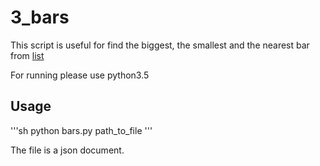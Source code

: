 # 3_bars


This script is useful for find the biggest, the smallest and the nearest bar from [list](http://data.mos.ru/opendata/7710881420-bary)

For running please use python3.5

## Usage
'''sh
python bars.py path_to_file
'''

The file is a json document.